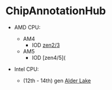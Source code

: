 # ChipAnnotationHub

- AMD CPU:
    - AM4 
      - IOD [zen2/3](https://www.techpowerup.com/266287/amd-matisse-and-rome-io-controller-dies-mapped-out#g266287-1)
    - AM5
      - IOD [zen4/5](
     
- Intel CPU:
    - (12th - 14th) gen [Alder Lake](https://locuza.substack.com/p/die-walkthrough-alder-lake-sp-and)
  
